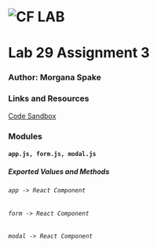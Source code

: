 ![CF](http://i.imgur.com/7v5ASc8.png) LAB  
=================================================  
  
# Lab 29 Assignment 3  
  
### Author: Morgana Spake  
  
### Links and Resources  
[Code Sandbox](https://codesandbox.io/s/github/MSpake/lab-29-assignment-3/tree/master/)  
  
### Modules  
#### `app.js, form.js, modal.js`  
##### Exported Values and Methods  
  
###### `app -> React Component`  
###### `form -> React Component`  
###### `modal -> React Component`  
  
